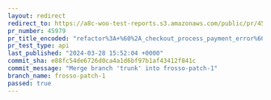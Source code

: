 ```yaml
---
layout: redirect
redirect_to: https://a8c-woo-test-reports.s3.amazonaws.com/public/pr/45979/api/index.html
pr_number: 45979
pr_title_encoded: "refactor%3A+%60%2A_checkout_process_payment_error%60+to+return+400+error+code"
pr_test_type: api
last_published: "2024-03-28 15:52:04 +0000"
commit_sha: e88fc54de6726d0ca4a1d6bf97b1af43412f841c
commit_message: "Merge branch 'trunk' into frosso-patch-1"
branch_name: frosso-patch-1
passed: true
---
```

